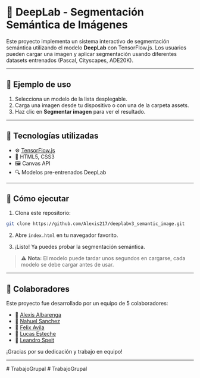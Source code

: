 # 🧠 DeepLab - Segmentación Semántica de Imágenes

Este proyecto implementa un sistema interactivo de segmentación semántica utilizando el modelo **DeepLab** con TensorFlow.js. Los usuarios pueden cargar una imagen y aplicar segmentación usando diferentes datasets entrenados (Pascal, Cityscapes, ADE20K).

---

## 📸 Ejemplo de uso

1. Selecciona un modelo de la lista desplegable.
2. Carga una imagen desde tu dispositivo o con una de la carpeta assets.
3. Haz clic en **Segmentar imagen** para ver el resultado.

---

## 🧰 Tecnologías utilizadas

- ⚙️ [TensorFlow.js](https://www.tensorflow.org/js)
- 🎨 HTML5, CSS3
- 🖼️ Canvas API
- 🔍 Modelos pre-entrenados DeepLab

---

## 🚀 Cómo ejecutar

1. Clona este repositorio:

```bash
git clone https://github.com/Alexis217/deeplabv3_semantic_image.git
```

2. Abre `index.html` en tu navegador favorito.

3. ¡Listo! Ya puedes probar la segmentación semántica.

> ⚠️ **Nota:** El modelo puede tardar unos segundos en cargarse, cada modelo se debe cargar antes de usar.

---

## 👥 Colaboradores

Este proyecto fue desarrollado por un equipo de 5 colaboradores:

- 👤 [Alexis Albarenga](https://github.com/Alexis217)
- 👤 [Nahuel Sanchez](https://github.com/carlosNahuelSanchez)
- 👤 [Felix Avila](https://github.com/avilafelix998)
- 👤 [Lucas Esteche](https://github.com/EstecheLucas)
- 👤 [Leandro Speit](https://github.com/LeanSpeit)

¡Gracias por su dedicación y trabajo en equipo!

---
#   T r a b a j o G r u p a l  
 #   T r a b a j o G r u p a l  
 